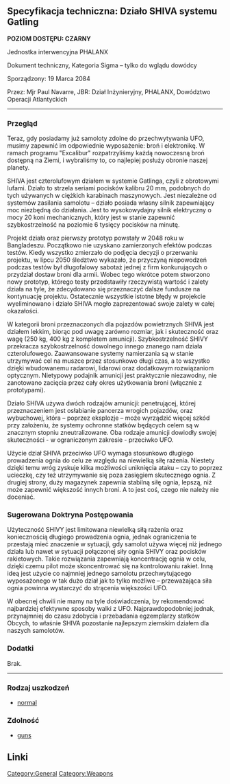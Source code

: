 ## Specyfikacja techniczna: Działo SHIVA systemu Gatling

**POZIOM DOSTĘPU: CZARNY**

Jednostka interwencyjna PHALANX

Dokument techniczny, Kategoria Sigma – tylko do wglądu dowódcy

Sporządzony: 19 Marca 2084

Przez: Mjr Paul Navarre, JBR: Dział Inżynieryjny, PHALANX, Dowództwo
Operacji Atlantyckich

------------------------------------------------------------------------

### Przegląd

Teraz, gdy posiadamy już samoloty zdolne do przechwytywania UFO, musimy
zapewnić im odpowiednie wyposażenie: broń i elektronikę. W ramach
programu "Excalibur" rozpatrzyliśmy każdą nowoczesną broń dostępną na
Ziemi, i wybraliśmy to, co najlepiej posłuży obronie naszej planety.

SHIVA jest czterolufowym działem w systemie Gatlinga, czyli z obrotowymi
lufami. Działo to strzela seriami pocisków kalibru 20 mm, podobnych do
tych używanych w ciężkich karabinach maszynowych. Jest niezależne od
systemów zasilania samolotu – działo posiada własny silnik zapewniający
moc niezbędną do działania. Jest to wysokowydajny silnik elektryczny o
mocy 20 koni mechanicznych, który jest w stanie zapewnić
szybkostrzelność na poziomie 6 tysięcy pocisków na minutę.

Projekt działa oraz pierwszy prototyp powstały w 2048 roku w
Bangladeszu. Początkowo nie uzyskano zamierzonych efektów podczas
testów. Kiedy wszystko zmierzało do podjęcia decyzji o przerwaniu
projektu, w lipcu 2050 śledztwo wykazało, że przyczyną niepowodzeń
podczas testów był długofalowy sabotaż jednej z firm konkurujących o
przydział dostaw broni dla armii. Wobec tego wkrótce potem stworzono
nowy prototyp, którego testy przedstawiły rzeczywistą wartość i zalety
działa na tyle, że zdecydowano się przeznaczyć dalsze fundusze na
kontynuację projektu. Ostatecznie wszystkie istotne błędy w projekcie
wyeliminowano i działo SHIVA mogło zaprezentować swoje zalety w całej
okazałości.

W kategorii broni przeznaczonych dla pojazdów powietrznych SHIVA jest
działem lekkim, biorąc pod uwagę zarówno rozmiar, jak i skuteczność oraz
wagę (250 kg, 400 kg z kompletem amunicji). Szybkostrzelność SHIVY
przekracza szybkostrzelność dowolnego innego znanego nam działa
czterolufowego. Zaawansowane systemy namierzania są w stanie utrzymywać
cel na muszce przez stosunkowo długi czas, a to wszystko dzięki
wbudowanemu radarowi, lidarowi oraz dodatkowym rozwiązaniom optycznym.
Nietypowy podajnik amunicji jest praktycznie niezawodny, nie zanotowano
zacięcia przez cały okres użytkowania broni (włącznie z prototypami).

Działo SHIVA używa dwóch rodzajów amunicji: penetrującej, której
przeznaczeniem jest osłabianie pancerza wrogich pojazdów, oraz
wybuchowej, która – poprzez eksplozje – może wyrządzić więcej szkód przy
założeniu, że systemy ochronne statków będących celem są w znacznym
stopniu zneutralizowane. Oba rodzaje amunicji dowiodły swojej
skuteczności - w ograniczonym zakresie - przeciwko UFO.

Użycie dział SHIVA przeciwko UFO wymaga stosunkowo długiego prowadzenia
ognia do celu ze względu na niewielką siłę rażenia. Niestety dzięki temu
wróg zyskuje kilka możliwości uniknięcia ataku – czy to poprzez
ucieczkę, czy też utrzymywanie się poza zasięgiem skutecznego ognia. Z
drugiej strony, duży magazynek zapewnia stabilną siłę ognia, lepszą, niż
może zapewnić większość innych broni. A to jest coś, czego nie należy
nie doceniać.

### Sugerowana Doktryna Postępowania

Użyteczność SHIVY jest limitowana niewielką siłą rażenia oraz
koniecznością długiego prowadzenia ognia, jednak ograniczenia te
przestają mieć znaczenie w sytuacji, gdy samolot używa więcej niż
jednego działa lub nawet w sytuacji połączonej siły ognia SHIVY oraz
pocisków rakietowych. Takie rozwiązania zapewniają koncentrację ognia w
celu, dzięki czemu pilot może skoncentrować się na kontrolowaniu rakiet.
Inną ideą jest użycie co najmniej jednego samolotu przechwytującego
wyposażonego w tak dużo dział jak to tylko możliwe – przeważająca siła
ognia powinna wystarczyć do strącenia większości UFO.

W obecnej chwili nie mamy na tyle doświadczenia, by rekomendować
najbardziej efektywne sposoby walki z UFO. Najprawdopodobniej jednak,
przynajmniej do czasu zdobycia i przebadania egzemplarzy statków Obcych,
to właśnie SHIVA pozostanie najlepszym ziemskim działem dla naszych
samolotów.

### Dodatki

Brak.

------------------------------------------------------------------------

### Rodzaj uszkodzeń

- [normal](Damage/normal "wikilink")

### Zdolność

- [guns](Skills/guns "wikilink")

## Linki

[Category:General](Category:General "wikilink")
[Category:Weapons](Category:Weapons "wikilink")